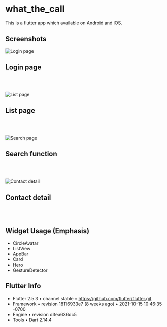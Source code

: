 # what_the_call

This is a flutter app which available on Android and iOS.

## Screenshots
![Login page](readme/login_page.png)
<h2>Login page</h2>
<br/>
<br/>

![List page](readme/list_page.png)
<h2>List page</h2>
<br/>
<br/>

![Search page](readme/search_function.png)
<h2>Search function</h2>
<br/>
<br/>

![Contact detail](readme/contact_detail.png)
<h2>Contact detail</h2>
<br/>
<br/>

## Widget Usage (Emphasis)
- CircleAvatar
- ListView
- AppBar
- Card
- Hero
- GestureDetector

## Flutter Info
- Flutter 2.5.3 • channel stable • https://github.com/flutter/flutter.git
- Framework • revision 18116933e7 (8 weeks ago) • 2021-10-15 10:46:35 -0700
- Engine • revision d3ea636dc5
- Tools • Dart 2.14.4